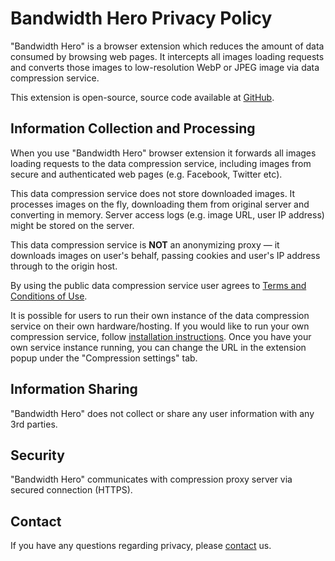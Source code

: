 # Bandwidth Hero Privacy Policy

"Bandwidth Hero" is a browser extension which reduces the amount of data consumed by browsing web pages.
It intercepts all images loading requests and converts those images to
low-resolution WebP or JPEG image via data compression service.

This extension is open-source, source code available at [GitHub](https://github.com/ayastreb/bandwidth-hero).

## Information Collection and Processing

When you use "Bandwidth Hero" browser extension it forwards all images loading
requests to the data compression service, including images from secure and
authenticated web pages (e.g. Facebook, Twitter etc).

This data compression service does not store downloaded images.
It processes images on the fly, downloading them from original server and converting in memory.
Server access logs (e.g. image URL, user IP address) might be stored on the server.

This data compression service is **NOT** an anonymizing proxy &mdash; it downloads images on user's behalf,
passing cookies and user's IP address through to the origin host.

By using the public data compression service user agrees to <a href="https://bandwidth-hero.com/terms">Terms and Conditions of Use</a>.

It is possible for users to run their own instance of the data compression service on their own hardware/hosting.
If you would like to run your own compression service,
follow [installation instructions](https://github.com/ayastreb/bandwidth-hero-proxy/blob/master/README.md).
Once you have your own service instance running, you can change the URL in the extension popup
under the "Compression settings" tab.

## Information Sharing

"Bandwidth Hero" does not collect or share any user information with any 3rd parties.

## Security

"Bandwidth Hero" communicates with compression proxy server via secured connection (HTTPS).

## Contact

If you have any questions regarding privacy, please <a href="mailto:privacy@bandwidth-hero.com">contact</a> us.
